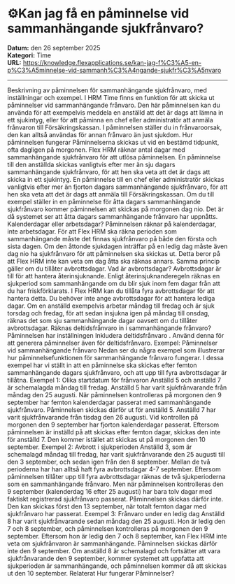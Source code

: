 # ⚙️Kan jag få en påminnelse vid sammanhängande sjukfrånvaro?

**Datum:** den 26 september 2025  
**Kategori:** Time  
**URL:** https://knowledge.flexapplications.se/kan-jag-f%C3%A5-en-p%C3%A5minnelse-vid-sammanh%C3%A4ngande-sjukfr%C3%A5nvaro

---

Beskrivning av påminnelsen för sammanhängande sjukfrånvaro, med inställningar och exempel.
I HRM Time finns en funktion för att skicka ut påminnelser vid sammanhängande frånvaro. Den här påminnelsen kan du använda för att exempelvis meddela en anställd att det är dags att lämna in ett sjukintyg, eller för att påminna en chef eller administratör att anmäla frånvaron till Försäkringskassan.
I påminnelsen ställer du in frånvaroorsak, den kan alltså användas för annan frånvaro än just sjukdom.
Hur påminnelsen fungerar
Påminnelserna skickas ut vid en bestämd tidpunkt, ofta dagligen på morgonen. Flex HRM räknar antal dagar med sammanhängande sjukfrånvaro för att utlösa påminnelsen.
En påminnelse till den anställda skickas vanligtvis efter mer än sju dagars sammanhängande sjukfrånvaro, för att hen ska veta att det är dags att skicka in ett sjukintyg.
En påminnelse till en chef eller administratör skickas vanligtvis efter mer än fjorton dagars sammanhängande sjukfrånvaro, för att hen ska veta att det är dags att anmäla till Försäkringskassan.
Om du till exempel ställer in en påminnelse för åtta dagars sammanhängande sjukfrånvaro kommer påminnelsen att skickas på morgonen dag nio. Det är då systemet ser att åtta dagars sammanhängande frånvaro har uppnåtts.
Kalenderdagar eller arbetsdagar?
Påminnelsen räknar på kalenderdagar, inte arbetsdagar. För att Flex HRM ska räkna perioden som sammanhängande måste det finnas sjukfrånvaro på både den första och sista dagen.
Om den åttonde sjukdagen inträffar på en ledig dag måste även dag nio ha sjukfrånvaro för att påminnelsen ska skickas ut. Detta beror på att Flex HRM inte kan veta om dag åtta ska räknas annars. Samma princip gäller om du tillåter avbrottsdagar.
Vad är avbrottsdagar?
Avbrottsdagar är till för att hantera återinsjuknande. Enligt återinsjuknanderegeln räknas en sjukperiod som sammanhängande om du blir sjuk inom fem dagar från att du har friskförklarats. I Flex HRM kan du tillåta fyra avbrottsdagar för att hantera detta.
Du behöver inte ange avbrottsdagar för att hantera lediga dagar. Om en anställd exempelvis arbetar måndag till fredag och är sjuk torsdag och fredag, för att sedan insjukna igen på måndag till onsdag, räknas det som sju sammanhängande dagar oavsett om du tillåter avbrottsdagar.
Räknas deltidsfrånvaro in i sammanhängande frånvaro?
Påminnelsen har inställningen
Inkludera deltidsfrånvaro
. Använd denna för att generera påminnelser även för deltidsfrånvaro.
Exempel: Påminnelser vid sammanhängande frånvaro
Nedan ser du några exempel som illustrerar hur påminnelsefunktionen för sammanhängande frånvaro fungerar. I dessa exempel har vi ställt in att en påminnelse ska skickas efter femton sammanhängande dagars sjukfrånvaro, och att upp till fyra avbrottsdagar är tillåtna.
Exempel 1: Olika startdatum för frånvaron
Anställd 5 och anställd 7 är schemalagda måndag till fredag.
Anställd 5 har varit sjukfrånvarande från måndag den 25 augusti. När påminnelsen kontrolleras på morgonen den 9 september har femton kalenderdagar passerat med sammanhängande sjukfrånvaro. Påminnelsen skickas därför ut för anställd 5.
Anställd 7 har varit sjukfrånvarande från tisdag den 26 augusti. Vid kontrollen på morgonen den 9 september har fjorton kalenderdagar passerat. Eftersom påminnelsen är inställd på att skickas efter femton dagar, skickas den inte för anställd 7. Den kommer istället att skickas ut på morgonen den 10 september.
Exempel 2: Avbrott i sjukperioden
Anställd 3, som är schemalagd måndag till fredag, har varit sjukfrånvarande den 25 augusti till den 3 september, och sedan igen från den 8 september. Mellan de två perioderna har han alltså haft fyra avbrottsdagar 4-7 september.
Eftersom påminnelsen tillåter upp till fyra avbrottsdagar räknas de två sjukperioderna som en sammanhängande frånvaro. Men när påminnelsen kontrolleras den 9 september (kalenderdag 16 efter 25 augusti) har bara tolv dagar med faktiskt registrerad sjukfrånvaro passerat. Påminnelsen skickas därför inte. Den kan skickas först den 13 september, när totalt femton dagar med sjukfrånvaro har passerat.
Exempel 3: Frånvaro under en ledig dag
Anställd 8 har varit sjukfrånvarande sedan måndag den 25 augusti. Hon är ledig den 7 och 8 september, och påminnelsen kontrolleras på morgonen den 9 september.
Eftersom hon är ledig den 7 och 8 september, kan Flex HRM inte veta om sjukfrånvaron är sammanhängande. Påminnelsen skickas därför inte den 9 september. Om anställd 8 är schemalagd och fortsätter att vara sjukfrånvarande den 9 september, kommer systemet att uppfatta att sjukperioden är sammanhängande, och påminnelsen kommer då att skickas ut den 10 september.
Relaterat
Hur fungerar Påminnelser?
